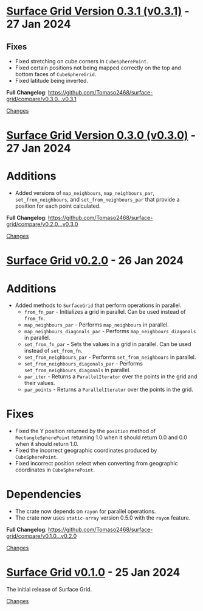 <a name="v0.3.1"></a>
# [Surface Grid Version 0.3.1 (v0.3.1)](https://github.com/Tomaso2468/surface-grid/releases/tag/v0.3.1) - 27 Jan 2024

## Fixes
- Fixed stretching on cube corners in `CubeSpherePoint`.
- Fixed certain positions not being mapped correctly on the top and bottom faces of `CubeSphereGrid`.
- Fixed latitude being inverted.

**Full Changelog**: https://github.com/Tomaso2468/surface-grid/compare/v0.3.0...v0.3.1

[Changes][v0.3.1]


<a name="v0.3.0"></a>
# [Surface Grid Version 0.3.0 (v0.3.0)](https://github.com/Tomaso2468/surface-grid/releases/tag/v0.3.0) - 27 Jan 2024

# Additions
- Added versions of `map_neighbours`, `map_neighbours_par`, `set_from_neighbours`, and `set_from_neighbours_par` that provide a position for each point calculated.

**Full Changelog**: https://github.com/Tomaso2468/surface-grid/compare/v0.2.0...v0.3.0


[Changes][v0.3.0]


<a name="v0.2.0"></a>
# [Surface Grid v0.2.0](https://github.com/Tomaso2468/surface-grid/releases/tag/v0.2.0) - 26 Jan 2024

# Additions
- Added methods to `SurfaceGrid` that perform operations in parallel.
  - `from_fn_par` - Initializes a grid in parallel. Can be used instead of `from_fn`.
  - `map_neighbours_par` - Performs `map_neighbours` in parallel.
  - `map_neighbours_diagonals_par` - Performs `map_neighbours_diagonals` in parallel.
  - `set_from_fn_par` - Sets the values in a grid in parallel. Can be used instead of `set_from_fn`.
  - `set_from_neighbours_par` - Performs `set_from_neighbours` in parallel.
  - `set_from_neighbours_diagonals_par` - Performs `set_from_neighbours_diagonals` in parallel.
  - `par_iter` - Returns a `ParallelIterator` over the points in the grid and their values.
  - `par_points` - Returns a `ParallelIterator` over the points in the grid.

# Fixes
- Fixed the Y position returned by the `position` method of `RectangleSpherePoint` returning 1.0 when it should return 0.0 and 0.0 when it should return 1.0.
- Fixed the incorrect geographic coordinates produced by `CubeSpherePoint`.
- Fixed incorrect position select when converting from geographic coordinates in `CubeSpherePoint`.

# Dependencies
- The crate now depends on `rayon` for parallel operations.
- The crate now uses `static-array` version 0.5.0 with the `rayon` feature.

**Full Changelog**: https://github.com/Tomaso2468/surface-grid/compare/v0.1.0...v0.2.0

[Changes][v0.2.0]


<a name="v0.1.0"></a>
# [Surface Grid v0.1.0](https://github.com/Tomaso2468/surface-grid/releases/tag/v0.1.0) - 25 Jan 2024

The initial release of Surface Grid.

[Changes][v0.1.0]


[v0.3.1]: https://github.com/Tomaso2468/surface-grid/compare/v0.3.0...v0.3.1
[v0.3.0]: https://github.com/Tomaso2468/surface-grid/compare/v0.2.0...v0.3.0
[v0.2.0]: https://github.com/Tomaso2468/surface-grid/compare/v0.1.0...v0.2.0
[v0.1.0]: https://github.com/Tomaso2468/surface-grid/tree/v0.1.0

<!-- Generated by https://github.com/rhysd/changelog-from-release v3.7.1 -->

